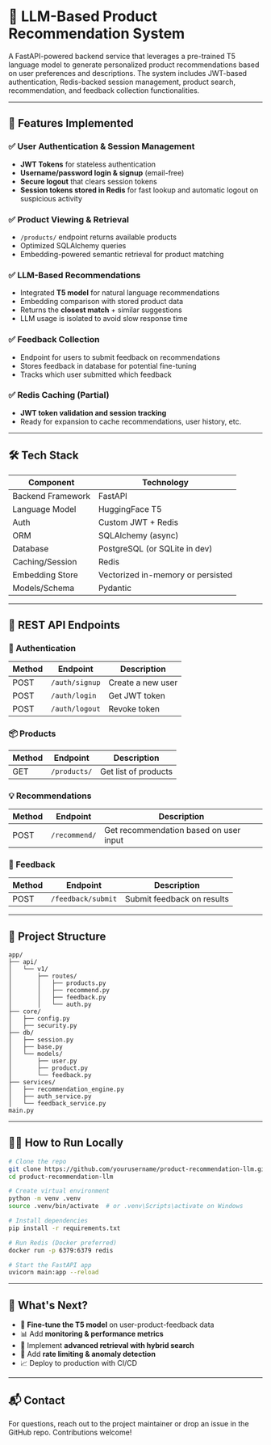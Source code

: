 
# 🧠 LLM-Based Product Recommendation System

A FastAPI-powered backend service that leverages a pre-trained T5 language model to generate personalized product recommendations based on user preferences and descriptions. The system includes JWT-based authentication, Redis-backed session management, product search, recommendation, and feedback collection functionalities.

---

## 🚀 Features Implemented

### ✅ User Authentication & Session Management
- **JWT Tokens** for stateless authentication
- **Username/password login & signup** (email-free)
- **Secure logout** that clears session tokens
- **Session tokens stored in Redis** for fast lookup and automatic logout on suspicious activity

### ✅ Product Viewing & Retrieval
- `/products/` endpoint returns available products
- Optimized SQLAlchemy queries
- Embedding-powered semantic retrieval for product matching

### ✅ LLM-Based Recommendations
- Integrated **T5 model** for natural language recommendations
- Embedding comparison with stored product data
- Returns the **closest match** + similar suggestions
- LLM usage is isolated to avoid slow response time

### ✅ Feedback Collection
- Endpoint for users to submit feedback on recommendations
- Stores feedback in database for potential fine-tuning
- Tracks which user submitted which feedback

### ✅ Redis Caching (Partial)
- **JWT token validation and session tracking**
- Ready for expansion to cache recommendations, user history, etc.

---

## 🛠 Tech Stack

| Component          | Technology           |
|-------------------|----------------------|
| Backend Framework | FastAPI              |
| Language Model    | HuggingFace T5       |
| Auth              | Custom JWT + Redis   |
| ORM               | SQLAlchemy (async)   |
| Database          | PostgreSQL (or SQLite in dev) |
| Caching/Session   | Redis                |
| Embedding Store   | Vectorized in-memory or persisted |
| Models/Schema     | Pydantic             |

---

## 🧪 REST API Endpoints

### 🔐 Authentication
| Method | Endpoint           | Description        |
|--------|--------------------|--------------------|
| POST   | `/auth/signup`     | Create a new user  |
| POST   | `/auth/login`      | Get JWT token      |
| POST   | `/auth/logout`     | Revoke token       |

### 📦 Products
| Method | Endpoint           | Description                 |
|--------|--------------------|-----------------------------|
| GET    | `/products/`       | Get list of products        |

### 💡 Recommendations
| Method | Endpoint           | Description                             |
|--------|--------------------|-----------------------------------------|
| POST   | `/recommend/`      | Get recommendation based on user input |

### 📝 Feedback
| Method | Endpoint              | Description                 |
|--------|-----------------------|-----------------------------|
| POST   | `/feedback/submit`    | Submit feedback on results |

---

## 🧩 Project Structure

```
app/
├── api/
│   └── v1/
│       ├── routes/
│       │   ├── products.py
│       │   ├── recommend.py
│       │   ├── feedback.py
│       │   └── auth.py
├── core/
│   ├── config.py
│   ├── security.py
├── db/
│   ├── session.py
│   ├── base.py
│   └── models/
│       ├── user.py
│       ├── product.py
│       └── feedback.py
├── services/
│   ├── recommendation_engine.py
│   ├── auth_service.py
│   └── feedback_service.py
main.py
```

---

## 🧑‍💻 How to Run Locally

```bash
# Clone the repo
git clone https://github.com/yourusername/product-recommendation-llm.git
cd product-recommendation-llm

# Create virtual environment
python -m venv .venv
source .venv/bin/activate  # or .venv\Scripts\activate on Windows

# Install dependencies
pip install -r requirements.txt

# Run Redis (Docker preferred)
docker run -p 6379:6379 redis

# Start the FastAPI app
uvicorn main:app --reload
```

---

## 📌 What's Next?

- 🔄 **Fine-tune the T5 model** on user-product-feedback data
- 📊 Add **monitoring & performance metrics**
- 🧠 Implement **advanced retrieval with hybrid search**
- 🔐 Add **rate limiting & anomaly detection**
- 📈 Deploy to production with CI/CD

---

## 📬 Contact

For questions, reach out to the project maintainer or drop an issue in the GitHub repo. Contributions welcome!
